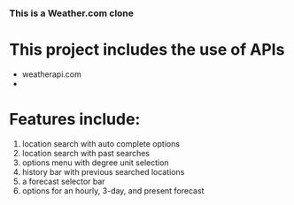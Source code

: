 ### This is a Weather.com clone

# This project includes the use of APIs
* weatherapi.com
* 

# Features include:
1. location search with auto complete options
2. location search with past searches
3. options menu with degree unit selection
4. history bar with previous searched locations
5. a forecast selector bar
6. options for an hourly, 3-day, and present forecast
